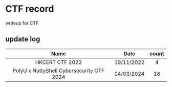 # CTF record

writeup for CTF


## update log

|                   Name                    |    Date    | count |
| :---------------------------------------: | :--------: | :---: |
|              HKCERT CTF 2022              | 19/11/2022 |   4   |
| PolyU x NuttyShell Cybersecurity CTF 2024 | 04/03/2024 |  18   |
